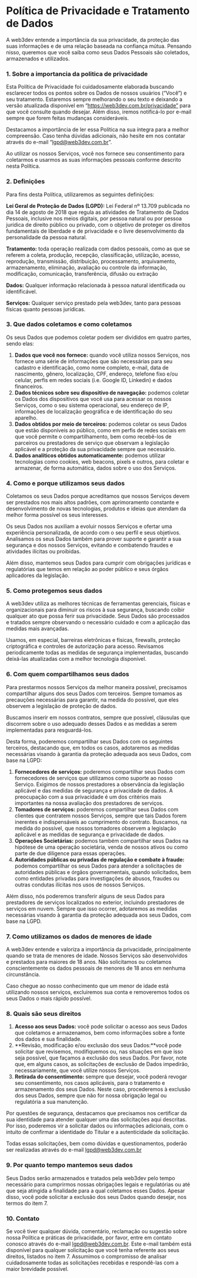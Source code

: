 # Política de Privacidade e Tratamento de Dados

A web3dev entende a importância da sua privacidade, da proteção das suas informações e de uma relação baseada na confiança mútua. Pensando nisso, queremos que você saiba como seus Dados Pessoais são coletados, armazenados e utilizados.

### 1. Sobre a importancia da politica de privacidade

Esta Política de Privacidade foi cuidadosamente elaborada buscando esclarecer todos os pontos sobre os Dados de nossos usuários (“Você”) e seu tratamento. Estaremos sempre melhorando o seu texto e deixando a versão atualizada disponível em “https://web3dev.com.br/privacidade” para que você consulte quando desejar. Além disso, iremos notificá-lo por e-mail sempre que forem feitas mudanças consideráveis.

Destacamos a importância de ler essa Política na sua íntegra para a melhor compreensão. Caso tenha dúvidas adicionais, não hesite em nos contatar através do e-mail “lgpd@web3dev.com.br”.

Ao utilizar os nossos Serviços, você nos fornece seu consentimento para coletarmos e usarmos as suas informações pessoais conforme descrito nesta Política.

### ​2. Definições

Para fins desta Política, utilizaremos as seguintes definições:

**Lei Geral de Proteção de Dados (LGPD):** Lei Federal nº 13.709 publicada no dia 14 de agosto de 2018 que regula as atividades de Tratamento de Dados Pessoais, inclusive nos meios digitais, por pessoa natural ou por pessoa jurídica de direito público ou privado, com o objetivo de proteger os direitos fundamentais de liberdade e de privacidade e o livre desenvolvimento da personalidade da pessoa natural.

**Tratamento:** toda operação realizada com dados pessoais, como as que se referem a coleta, produção, recepção, classificação, utilização, acesso, reprodução, transmissão, distribuição, processamento, arquivamento, armazenamento, eliminação, avaliação ou controle da informação, modificação, comunicação, transferência, difusão ou extração

**Dados:** Qualquer informação relacionada à pessoa natural identificada ou identificável.

**Serviços:** Qualquer serviço prestado pela web3dev, tanto para pessoas físicas quanto pessoas jurídicas.

### 3. Que dados coletamos e como coletamos​

Os seus Dados que podemos coletar podem ser divididos em quatro partes, sendo elas:

1. **Dados que você nos fornece:** quando você utiliza nossos Serviços, nos fornece uma série de informações que são necessárias para seu cadastro e identificação, como nome completo, e-mail, data de nascimento, gênero, localização, CPF, endereço, telefone fixo e/ou celular, perfis em redes sociais (i.e. Google ID, Linkedin) e dados financeiros.
2. **Dados técnicos sobre seu dispositivo de navegação:** podemos coletar os Dados dos dispositivos que você usa para acessar os nossos Serviços, como o seu sistema operacional, seu endereço de IP, informações de localização geográfica e de identificação do seu aparelho.
3. **Dados obtidos por meio de terceiros:** podemos coletar os seus Dados que estão disponíveis ao público, como em perfis de redes sociais em que você permite o compartilhamento, bem como recebê-los de parceiros ou prestadores de serviço que observam a legislação aplicável e a proteção da sua privacidade sempre que necessário.
4. **Dados analíticos obtidos automaticamente:** podemos utilizar tecnologias como cookies, web beacons, pixels e outros, para coletar e armazenar, de forma automática, dados sobre o uso dos Serviços.

### 4. Como e porque utilizamos seus dados

Coletamos os seus Dados porque acreditamos que nossos Serviços devem ser prestados nos mais altos padrões, com aprimoramento constante e desenvolvimento de novas tecnologias, produtos e ideias que atendam da melhor forma possível os seus interesses.

Os seus Dados nos auxiliam a evoluir nossos Serviços e ofertar uma experiência personalizada, de acordo com o seu perfil e seus objetivos. Analisamos os seus Dados também para prover suporte e garantir a sua segurança e dos nossos Serviços, evitando e combatendo fraudes e atividades ilícitas ou proibidas.

Além disso, mantemos seus Dados para cumprir com obrigações jurídicas e regulatórias que temos em relação ao poder público e seus órgãos aplicadores da legislação.

### 5. Como protegemos seus dados

A web3dev utiliza as melhores técnicas de ferramentas gerenciais, físicas e organizacionais para diminuir os riscos à sua segurança, buscando coibir qualquer ato que possa ferir sua privacidade. Seus Dados são processados e tratados sempre observando o necessário cuidado e com a aplicação das medidas mais avançadas.

Usamos, em especial, barreiras eletrônicas e físicas, firewalls, proteção criptográfica e controles de autorização para acesso. Revisamos periodicamente todas as medidas de segurança implementadas, buscando deixá-las atualizadas com a melhor tecnologia disponível.

### 6. Com quem compartilhamos seus dados

Para prestarmos nossos Serviços da melhor maneira possível, precisamos compartilhar alguns dos seus Dados com terceiros. Sempre tomamos as precauções necessárias para garantir, na medida do possível, que eles observem a legislação de proteção de dados.

Buscamos inserir em nossos contratos, sempre que possível, cláusulas que discorrem sobre o uso adequado desses Dados e as medidas a serem implementadas para resguardá-los.

Desta forma, poderemos compartilhar seus Dados com os seguintes terceiros, destacando que, em todos os casos, adotaremos as medidas necessárias visando à garantia da proteção adequada aos seus Dados, com base na LGPD:

1. **Fornecedores de serviços:** poderemos compartilhar seus Dados com fornecedores de serviços que utilizamos como suporte ao nosso Serviço. Exigimos de nossos prestadores a observância da legislação aplicável e das medidas de segurança e privacidade de dados. A preocupação com a sua privacidade é um dos critérios mais importantes na nossa avaliação dos prestadores de serviços.
2. **Tomadores de serviços:** poderemos compartilhar seus Dados com clientes que contratem nossos Serviços, sempre que tais Dados forem inerentes e indispensáveis ao cumprimento do contrato. Buscamos, na medida do possível, que nossos tomadores observem a legislação aplicável e as medidas de segurança e privacidade de dados.
3. **Operações Societárias:** podemos também compartilhar seus Dados na hipótese de uma operação societária, venda de nossos ativos ou como parte de due diligence para essas operações.
4. **Autoridades públicas ou privadas de regulação e combate à fraude:** podemos compartilhar os seus Dados para atender a solicitações de autoridades públicas e órgãos governamentais, quando solicitados, bem como entidades privadas para investigações de abusos, fraudes ou outras condutas ilícitas nos usos de nossos Serviços.

Além disso, nós poderemos transferir alguns de seus Dados para prestadores de serviços localizados no exterior, incluindo prestadores de serviços em nuvem. Sempre que isso ocorrer, adotaremos as medidas necessárias visando à garantia da proteção adequada aos seus Dados, com base na LGPD.

### 7. Como utilizamos os dados de menores de idade

A web3dev entende e valoriza a importância da privacidade, principalmente quando se trata de menores de idade. Nossos Serviços são desenvolvidos e prestados para maiores de 18 anos. Não solicitamos ou coletamos conscientemente os dados pessoais de menores de 18 anos em nenhuma circunstância.

Caso chegue ao nosso conhecimento que um menor de idade está utilizando nossos serviços, excluiremos sua conta e removeremos todos os seus Dados o mais rápido possível.

### 8. Quais são seus direitos

1. **Acesso aos seus Dados:** você pode solicitar o acesso aos seus Dados que coletamos e armazenamos, bem como informações sobre a fonte dos dados e sua finalidade.
2. **Revisão, modificação e/ou exclusão dos seus Dados:**você pode solicitar que revisemos, modifiquemos ou, nas situações em que isso seja possível, que façamos a exclusão dos seus Dados. Por favor, note que, em alguns casos, as solicitações de exclusão de Dados impedirão, necessariamente, que você utilize nossos Serviços.
3. **Retirada do consentimento:** sempre que desejar, você poderá revogar seu consentimento, nos casos aplicáveis, para o tratamento e armazenamento dos seus Dados. Neste caso, procederemos à exclusão dos seus Dados, sempre que não for nossa obrigação legal ou regulatória a sua manutenção.

Por questões de segurança, destacamos que precisamos nos certificar da sua identidade para atender qualquer uma das solicitações aqui descritas. Por isso, poderemos vir a solicitar dados ou informações adicionais, com o intuito de confirmar a identidade do Titular e a autenticidade da solicitação.

Todas essas solicitações, bem como dúvidas e questionamentos, poderão ser realizadas através do e-mail lgpd@web3dev.com.br

### 9. Por quanto tempo mantemos seus dados

Seus Dados serão armazenados e tratados pela web3dev pelo tempo necessário para cumprirmos nossas obrigações legais e regulatórias ou até que seja atingida a finalidade para a qual coletamos esses Dados. Apesar disso, você pode solicitar a exclusão dos seus Dados quando desejar, nos termos do item 7.

### 10. Contato

Se você tiver qualquer dúvida, comentário, reclamação ou sugestão sobre nossa Política e práticas de privacidade, por favor, entre em contato conosco através do e-mail lgpd@web3dev.com.br. Este e-mail também está disponível para qualquer solicitação que você tenha referente aos seus direitos, listados no item 7. Assumimos o compromisso de analisar cuidadosamente todas as solicitações recebidas e respondê-las com a maior brevidade possível.
